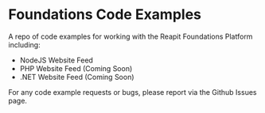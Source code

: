 # Foundations Code Examples

A repo of code examples for working with the Reapit Foundations Platform including:

- NodeJS Website Feed
- PHP Website Feed (Coming Soon)
- .NET Website Feed (Coming Soon)

For any code example requests or bugs, please report via the Github Issues page.
